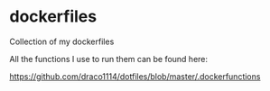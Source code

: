 # dockerfiles
Collection of my dockerfiles

All the functions I use to run them can be found here:

https://github.com/draco1114/dotfiles/blob/master/.dockerfunctions
